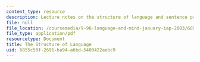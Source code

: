 ```yaml
---
content_type: resource
description: Lecture notes on the structure of language and sentence processing.
file: null
file_location: /coursemedia/9-98-language-and-mind-january-iap-2003/6855c50f2691ba94a6bd5400422aebc9_lecture_note_3.pdf
file_type: application/pdf
resourcetype: Document
title: The Structure of Language
uid: 6855c50f-2691-ba94-a6bd-5400422aebc9
---
```

